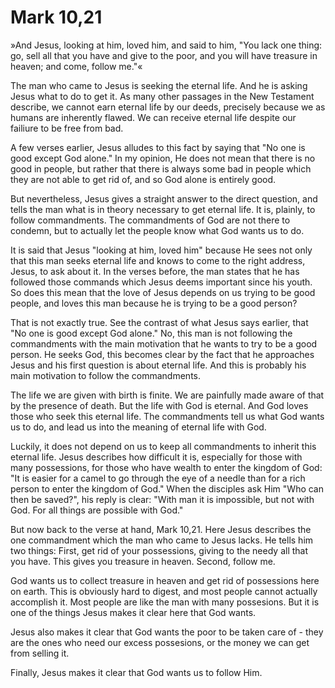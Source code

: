 # Mark 10,21

»And Jesus, looking at him, loved him, and said to him, "You lack one thing: go, sell all that you have and give to the poor, and you will have treasure in heaven; and come, follow me."«

The man who came to Jesus is seeking the eternal life. And he is asking Jesus what to do to get it. As many other passages in the New Testament describe, we cannot earn eternal life by our deeds, precisely because we as humans are inherently flawed. We can receive eternal life despite our failiure to be free from bad.

A few verses earlier, Jesus alludes to this fact by saying that "No one is good except God alone." In my opinion, He does not mean that there is no good in people, but rather that there is always some bad in people which they are not able to get rid of, and so God alone is entirely good.

But nevertheless, Jesus gives a straight answer to the direct question, and tells the man what is in theory necessary to get eternal life. It is, plainly, to follow commandments. The commandments of God are not there to condemn, but to actually let the people know what God wants us to do.

It is said that Jesus "looking at him, loved him" because He sees not only that this man seeks eternal life and knows to come to the right address, Jesus, to ask about it. In the verses before, the man states that he has followed those commands which Jesus deems important since his youth. So does this mean that the love of Jesus depends on us trying to be good people, and loves this man because he is trying to be a good person?

That is not exactly true. See the contrast of what Jesus says earlier, that "No one is good except God alone." No, this man is not following the commandments with the main motivation that he wants to try to be a good person. He seeks God, this becomes clear by the fact that he approaches Jesus and his first question is about eternal life. And this is probably his main motivation to follow the commandments.

The life we are given with birth is finite. We are painfully made aware of that by the presence of death. But the life with God is eternal. And God loves those who seek this eternal life. The commandments tell us what God wants us to do, and lead us into the meaning of eternal life with God. 

Luckily, it does not depend on us to keep all commandments to inherit this eternal life. Jesus describes how difficult it is, especially for those with many possessions, for those who have wealth to enter the kingdom of God: "It is easier for a camel to go through the eye of a needle than for a rich person to enter the kingdom of God." When the disciples ask Him "Who can then be saved?", his reply is clear: "With man it is impossible, but not with God. For all things are possible with God."

But now back to the verse at hand, Mark 10,21. Here Jesus describes the one commandment which the man who came to Jesus lacks. He tells him two things: First, get rid of your possessions, giving to the needy all that you have. This gives you treasure in heaven. Second, follow me.

God wants us to collect treasure in heaven and get rid of possessions here on earth. This is obviously hard to digest, and most people cannot actually accomplish it. Most people are like the man with many possesions. But it is one of the things Jesus makes it clear here that God wants.

Jesus also makes it clear that God wants the poor to be taken care of -  they are the ones who need our excess possesions, or the money we can get from selling it.

Finally, Jesus makes it clear that God wants us to follow Him.
